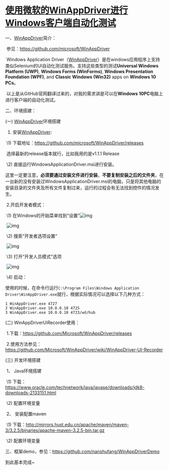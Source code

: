 # [使用微软的WinAppDriver进行Windows客户端自动化测试](https://www.cnblogs.com/nanshufang/p/winappdriver.html)

一、[WinAppDriver](https://github.com/microsoft/WinAppDriver)简介：

​    参见：https://github.com/microsoft/WinAppDriver

​    Windows Application Driver（[WinAppDriver](https://github.com/microsoft/WinAppDriver)）是在windows应用程序上支持类似Selenium的UI自动化测试服务。支持这些类型的测试**Universal Windows Platform (UWP)**, **Windows Forms (WinForms)**, **Windows Presentation Foundation (WPF)**, and **Classic Windows (Win32)** apps on **Windows 10 PCs**。

​    以上是从GitHub官网翻译过来的，对我的需求讲是可以在**Windows 10PC**电脑上进行客户端的自动化测试。

二、环境搭建：

   (一) [WinAppDriver](https://github.com/microsoft/WinAppDriver)环境搭建

1.  安装[WinAppDriver](https://github.com/microsoft/WinAppDriver):

​      \1)   下载地址：https://github.com/microsoft/WinAppDriver/releases

​           选择最新的release版本就行，比如我用的是v1.1.1 Release

​      \2)   直接运行WindowsApplicationDriver.msi进行安装。

​          这里一定要注意，**必须要通过安装文件进行安装**，**不要复制安装之后的文件夹**，在一台新的没有安装过WindowsApplicationDriver.msi的电脑，只是将其他电脑的安装目录的文件夹及所有文件复制过来，运行的过程会有无法找到控件的情况发生。

​    2.开启开发者模式：

​      \1)   在Windows的开始菜单找到“设置”![img](https://img2018.cnblogs.com/blog/1839122/201910/1839122-20191018004431773-569050300.png)

​          ![img](https://img2018.cnblogs.com/blog/1839122/201910/1839122-20191018005638273-288194641.png)

​        \2)   搜索“开发者选项设置“

​          ![img](https://img2018.cnblogs.com/blog/1839122/201910/1839122-20191018005718352-1073451650.png)

​        \3)   打开“开发人员模式”选项

​          ![img](https://img2018.cnblogs.com/blog/1839122/201910/1839122-20191018005750808-1984269833.png)

​      \4)   启动：

​         使用的时候，在命令行运行`C:\Program Files\Windows Application Driver\WinAppDriver.exe`就行，根据实际情况可以选择以下几种方式：

```
1 WinAppDriver.exe 4727
2 WinAppDriver.exe 10.0.0.10 4725
3 WinAppDriver.exe 10.0.0.10 4723/wd/hub
```

   (二) WinAppDriverUiRecorder使用：

​       1.下载：https://github.com/Microsoft/WinAppDriver/releases

​       2.使用方法参见：https://github.com/Microsoft/WinAppDriver/wiki/WinAppDriver-UI-Recorder

   (三) 开发环境搭建

​      1、 Java环境搭建

​        \1)   下载：https://www.oracle.com/technetwork/java/javase/downloads/jdk8-downloads-2133151.html

​        \2)   配置环境变量

​      2、 安装配置maven

​        \1)   下载：http://mirrors.hust.edu.cn/apache/maven/maven-3/3.2.5/binaries/apache-maven-3.2.5-bin.tar.gz

​        \2)   配置环境变量

三、框架demo，参见：https://github.com/nanshufang/WinAppDriverDemo

到此基本完成~